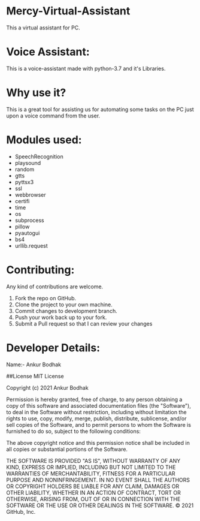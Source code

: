 # Mercy-Virtual-Assistant
This a virtual assistant for PC.
# Voice Assistant:
This is a voice-assistant made with python-3.7 and it's Libraries.

# Why use it?
This is a great tool for assisting us for automating some tasks on the PC just upon a voice command from the user.

# Modules used:
- SpeechRecognition
- playsound
- random
- gtts
- pyttsx3
- ssl
- webbrowser
- certifi
- time
- os
- subprocess
- pillow
- pyautogui
- bs4
- urllib.request

# Contributing:
Any kind of contributions are welcome.

1) Fork the repo on GitHub.
2) Clone the project to your own machine.
3) Commit changes to development branch.
4) Push your work back up to your fork.
5) Submit a Pull request so that I can review your changes

# Developer Details:
Name:- Ankur Bodhak

##License
MIT License

Copyright (c) 2021 Ankur Bodhak

Permission is hereby granted, free of charge, to any person obtaining a copy
of this software and associated documentation files (the "Software"), to deal
in the Software without restriction, including without limitation the rights
to use, copy, modify, merge, publish, distribute, sublicense, and/or sell
copies of the Software, and to permit persons to whom the Software is
furnished to do so, subject to the following conditions:

The above copyright notice and this permission notice shall be included in all
copies or substantial portions of the Software.

THE SOFTWARE IS PROVIDED "AS IS", WITHOUT WARRANTY OF ANY KIND, EXPRESS OR
IMPLIED, INCLUDING BUT NOT LIMITED TO THE WARRANTIES OF MERCHANTABILITY,
FITNESS FOR A PARTICULAR PURPOSE AND NONINFRINGEMENT. IN NO EVENT SHALL THE
AUTHORS OR COPYRIGHT HOLDERS BE LIABLE FOR ANY CLAIM, DAMAGES OR OTHER
LIABILITY, WHETHER IN AN ACTION OF CONTRACT, TORT OR OTHERWISE, ARISING FROM,
OUT OF OR IN CONNECTION WITH THE SOFTWARE OR THE USE OR OTHER DEALINGS IN THE
SOFTWARE.
© 2021 GitHub, Inc.
